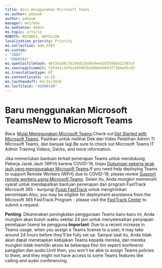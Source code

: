 ```yaml
---
title: Baru menggunakan Microsoft Teams
ms.author: pebaum
author: pebaum
manager: mnirkhe
ms.audience: Admin
ms.topic: article
ROBOTS: NOINDEX, NOFOLLOW
localization_priority: Priority
ms.collection: Adm_O365
ms.custom:
- "2605"
- "9000701"
ms.openlocfilehash: 48f26a50c7819dd225d9e9eed28f59db42236faf
ms.sourcegitcommit: fdfd41c2bfb2d45003b3906e6469377384a91cb5
ms.translationtype: HT
ms.contentlocale: id-ID
ms.lasthandoff: 04/15/2020
ms.locfileid: "43509148"
---
```

# <a name="new-to-microsoft-teams"></a><span data-ttu-id="fb609-102">Baru menggunakan Microsoft Teams</span><span class="sxs-lookup"><span data-stu-id="fb609-102">New to Microsoft Teams</span></span>

<span data-ttu-id="fb609-103">Baca  [Mulai Menggunakan Microsoft Teams](https://docs.microsoft.com/microsoftteams/get-started-with-teams-quick-start).</span><span class="sxs-lookup"><span data-stu-id="fb609-103">Check out [Get Started with Microsoft Teams](https://docs.microsoft.com/microsoftteams/get-started-with-teams-quick-start).</span></span> <span data-ttu-id="fb609-104">Pastikan untuk melihat Dek dan Video Pelatihan Admin TI Microsoft Teams, dan banyak lagi.</span><span class="sxs-lookup"><span data-stu-id="fb609-104">Be sure to check out Microsoft Teams IT Admin Training Videos, Decks, and more information.</span></span>

<span data-ttu-id="fb609-105">Jika memerlukan bantuan terkait penerapan Teams untuk mendukung Pekerja Jarak Jauh (WFH) karena COVID-19, tinjau [Dukungan pekerja jarak jauh yang menggunakan Microsoft Teams](https://docs.microsoft.com/microsoftteams/support-remote-work-with-teams).</span><span class="sxs-lookup"><span data-stu-id="fb609-105">If you need help deploying Teams to support Remote Workers (WFH) due to COVID-19, please review  [Support remote workers using Microsoft Teams](https://docs.microsoft.com/microsoftteams/support-remote-work-with-teams).</span></span> <span data-ttu-id="fb609-106">Selain itu, Anda mungkin memenuhi syarat untuk mendapatkan bantuan penerapan dari program FastTrack Microsoft 365 - kunjungi [Pusat FastTrack](https://www.microsoft.com/fasttrack) untuk mengirimkan permintaan.</span><span class="sxs-lookup"><span data-stu-id="fb609-106">Also, you may be eligible for deployment assistance from the Microsoft 365 FastTrack Program - please visit the [FastTrack Center](https://www.microsoft.com/fasttrack) to submit a request.</span></span>

<span data-ttu-id="fb609-107">**Penting**: Dikarenakan peningkatan penggunaan Teams baru-baru ini, Anda mungkin akan butuh waktu sekitar 24 jam untuk menyelesaikan penyiapan penetapan lisensi ke pengguna.</span><span class="sxs-lookup"><span data-stu-id="fb609-107">**Important**: Due to a recent increase in Teams usage, when you assign a Teams license to a user, it may take around 24 hours before they'll be fully set up.</span></span> <span data-ttu-id="fb609-108">Sampai saat itu, Anda tidak akan dapat menetapkan kebijakan Teams kepada mereka, dan mereka mungkin tidak memiliki akses ke beberapa fitur tim seperti konferensi panggilan dan audio.</span><span class="sxs-lookup"><span data-stu-id="fb609-108">Until then, you won't be able to assign Teams policies to them, and they might not have access to some Teams features like calling and audio conferencing.</span></span>
